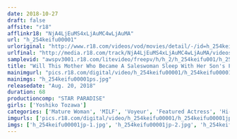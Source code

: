 ```yaml
---
date: 2018-10-27
draft: false
affsite: "r18"
afflinkr18: "NjA4LjEuMS4xLjAuMC4wLjAuMA"
url: "h_254keifu00001"
urloriginal: "http://www.r18.com/videos/vod/movies/detail/-/id=h_254keifu00001"
urlfinal: "http://media.r18.com/track/NjA4LjEuMS4xLjAuMC4wLjAuMA/videos/vod/movies/detail/-/id=h_254keifu00001"
samplevid: "awspv3001.r18.com/litevideo/freepv/h/h_2/h_254keifu001/h_254keifu001_dmb_w.mp4"
title: "Will This Mother Who Became A Saleswoman Sleep With Her Son's Friend? Keiko Tozawa"
mainimgurl: "pics.r18.com/digital/video/h_254keifu00001/h_254keifu00001ps.jpg"
mainimgs: "h_254keifu00001ps.jpg"
releasedate: "Aug. 20, 2018"
duration: 68
productioncomp: "STAR PARADISE"
girls: ['Yoshiko Tozawa']
categories: ['Mature Woman', 'MILF', 'Voyeur', 'Featured Actress', 'Hi-Def']
imgurls: ['pics.r18.com/digital/video/h_254keifu00001/h_254keifu00001jp-1.jpg', 'pics.r18.com/digital/video/h_254keifu00001/h_254keifu00001jp-2.jpg', 'pics.r18.com/digital/video/h_254keifu00001/h_254keifu00001jp-3.jpg', 'pics.r18.com/digital/video/h_254keifu00001/h_254keifu00001jp-4.jpg', 'pics.r18.com/digital/video/h_254keifu00001/h_254keifu00001jp-5.jpg', 'pics.r18.com/digital/video/h_254keifu00001/h_254keifu00001jp-6.jpg', 'pics.r18.com/digital/video/h_254keifu00001/h_254keifu00001jp-7.jpg', 'pics.r18.com/digital/video/h_254keifu00001/h_254keifu00001jp-8.jpg', 'pics.r18.com/digital/video/h_254keifu00001/h_254keifu00001jp-9.jpg', 'pics.r18.com/digital/video/h_254keifu00001/h_254keifu00001jp-10.jpg', 'pics.r18.com/digital/video/h_254keifu00001/h_254keifu00001jp-11.jpg', 'pics.r18.com/digital/video/h_254keifu00001/h_254keifu00001jp-12.jpg', 'pics.r18.com/digital/video/h_254keifu00001/h_254keifu00001jp-13.jpg', 'pics.r18.com/digital/video/h_254keifu00001/h_254keifu00001jp-14.jpg', 'pics.r18.com/digital/video/h_254keifu00001/h_254keifu00001jp-15.jpg', 'pics.r18.com/digital/video/h_254keifu00001/h_254keifu00001jp-16.jpg', 'pics.r18.com/digital/video/h_254keifu00001/h_254keifu00001jp-17.jpg', 'pics.r18.com/digital/video/h_254keifu00001/h_254keifu00001jp-18.jpg', 'pics.r18.com/digital/video/h_254keifu00001/h_254keifu00001jp-19.jpg', 'pics.r18.com/digital/video/h_254keifu00001/h_254keifu00001jp-20.jpg']
imgs: ['h_254keifu00001jp-1.jpg', 'h_254keifu00001jp-2.jpg', 'h_254keifu00001jp-3.jpg', 'h_254keifu00001jp-4.jpg', 'h_254keifu00001jp-5.jpg', 'h_254keifu00001jp-6.jpg', 'h_254keifu00001jp-7.jpg', 'h_254keifu00001jp-8.jpg', 'h_254keifu00001jp-9.jpg', 'h_254keifu00001jp-10.jpg', 'h_254keifu00001jp-11.jpg', 'h_254keifu00001jp-12.jpg', 'h_254keifu00001jp-13.jpg', 'h_254keifu00001jp-14.jpg', 'h_254keifu00001jp-15.jpg', 'h_254keifu00001jp-16.jpg', 'h_254keifu00001jp-17.jpg', 'h_254keifu00001jp-18.jpg', 'h_254keifu00001jp-19.jpg', 'h_254keifu00001jp-20.jpg']
---
```


